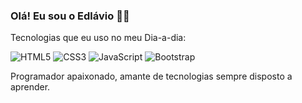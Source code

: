 ### Olá! Eu sou o Edlávio 🖖🏾

Tecnologias que eu uso no meu Dia-a-dia:

<img alt="HTML5" src="https://img.shields.io/badge/HTML5-E34F26?style=for-the-badge&logo=html5&logoColor=white" /> <img alt="CSS3" src="https://img.shields.io/badge/CSS3-1572B6?style=for-the-badge&logo=css3&logoColor=white" /> <img alt="JavaScript" src="https://img.shields.io/badge/JavaScript-F7DF1E?style=for-the-badge&logo=javascript&logoColor=black" /> <img alt="Bootstrap" src="https://img.shields.io/badge/Bootstrap-563D7C?style=for-the-badge&logo=bootstrap&logoColor=white" /> 

Programador apaixonado, amante de tecnologias sempre disposto a aprender.
